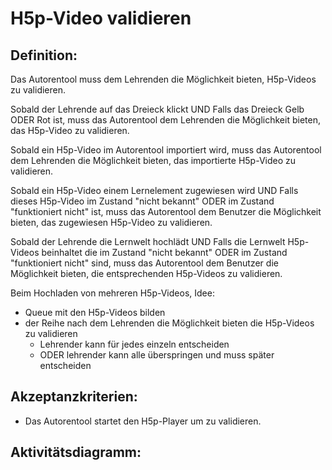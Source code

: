 # H5p-Video validieren

## Definition:

Das Autorentool muss dem Lehrenden die Möglichkeit bieten, H5p-Videos zu validieren.


Sobald der Lehrende auf das Dreieck klickt
UND Falls das Dreieck Gelb ODER Rot ist,
muss das Autorentool dem Lehrenden die Möglichkeit bieten,
das H5p-Video zu validieren.


Sobald ein H5p-Video im Autorentool importiert wird,
muss das Autorentool dem Lehrenden die Möglichkeit bieten,
das importierte H5p-Video zu validieren.

Sobald ein H5p-Video einem Lernelement zugewiesen wird
UND Falls dieses H5p-Video im Zustand "nicht bekannt" ODER im Zustand "funktioniert nicht" ist,
muss das Autorentool dem Benutzer die Möglichkeit bieten,
das zugewiesen H5p-Video zu validieren.

Sobald der Lehrende die Lernwelt hochlädt
UND Falls die Lernwelt H5p-Videos beinhaltet die im Zustand "nicht bekannt" ODER im Zustand "funktioniert nicht" sind,
muss das Autorentool dem Benutzer die Möglichkeit bieten,
die entsprechenden H5p-Videos zu validieren.


Beim Hochladen von mehreren H5p-Videos, Idee:
- Queue mit den H5p-Videos bilden
- der Reihe nach dem Lehrenden die Möglichkeit bieten die H5p-Videos zu validieren
    - Lehrender kann für jedes einzeln entscheiden
    - ODER lehrender kann alle überspringen und muss später entscheiden


## Akzeptanzkriterien:

- Das Autorentool startet den H5p-Player um zu validieren.


## Aktivitätsdiagramm:

